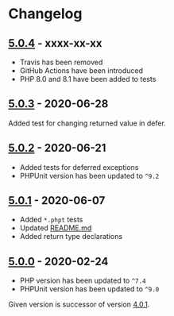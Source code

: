 # Changelog

## [5.0.4] - xxxx-xx-xx

 * Travis has been removed
 * GitHub Actions have been introduced
 * PHP 8.0 and 8.1 have been added to tests

## [5.0.3] - 2020-06-28

Added test for changing returned value in defer.

## [5.0.2] - 2020-06-21

* Added tests for deferred exceptions
* PHPUnit version has been updated to `^9.2`

## [5.0.1] - 2020-06-07

* Added `*.phpt` tests
* Updated [README.md](README.md)
* Added return type declarations

## [5.0.0] - 2020-02-24

* PHP version has been updated to `^7.4`
* PHPUnit version has been updated to `^9.0`

Given version is successor of version [4.0.1].

[5.0.4]: https://github.com/php-defer/php-defer/compare/v5.0.3...v5.0.4
[5.0.3]: https://github.com/php-defer/php-defer/compare/v5.0.2...v5.0.3
[5.0.2]: https://github.com/php-defer/php-defer/compare/v5.0.1...v5.0.2
[5.0.1]: https://github.com/php-defer/php-defer/compare/v5.0.0...v5.0.1
[5.0.0]: https://github.com/php-defer/php-defer/compare/v4.0.1...v5.0.0
[4.0.1]: https://github.com/php-defer/php-defer/tree/v4.0.1

